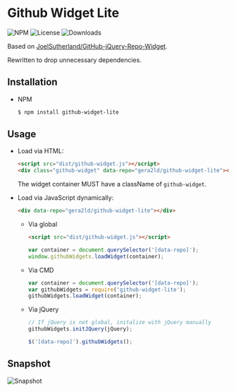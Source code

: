 Github Widget Lite
===

![NPM](https://img.shields.io/npm/v/github-widget-lite.svg)
![License](https://img.shields.io/npm/l/github-widget-lite.svg)
![Downloads](https://img.shields.io/npm/dt/github-widget-lite.svg)

Based on [JoelSutherland/GitHub-jQuery-Repo-Widget](https://github.com/JoelSutherland/GitHub-jQuery-Repo-Widget).

Rewritten to drop unnecessary dependencies.

Installation
---
* NPM

  ``` sh
  $ npm install github-widget-lite
  ```

Usage
---
* Load via HTML:

  ``` html
  <script src="dist/github-widget.js"></script>
  <div class="github-widget" data-repo="gera2ld/github-widget-lite"></div>
  ```

  The widget container MUST have a className of `github-widget`.

* Load via JavaScript dynamically:

  ``` html
  <div data-repo="gera2ld/github-widget-lite"></div>
  ```

  * Via global

    ``` html
    <script src="dist/github-widget.js"></script>
    ```

    ``` javascript
    var container = document.querySelector('[data-repo]');
    window.githubWidgets.loadWidget(container);
    ```

  * Via CMD

    ``` javascript
    var container = document.querySelector('[data-repo]');
    var githubWidgets = require('github-widget-lite');
    githubWidgets.loadWidget(container);
    ```

  * Via jQuery

    ``` javascript
    // If jQuery is not global, initalize with jQuery manually
    githubWidgets.initJQuery(jQuery);

    $('[data-repo]').githubWidgets();
    ```

Snapshot
---
![Snapshot](demo/snapshot.png)
